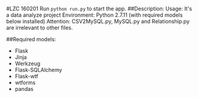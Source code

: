 #LZC 160201
Run `python run.py` to start the app.
##Description:
    Usage:
        It's a data analyze project
    Environment:
        Python 2.7.11 (with required models below installed)
    Attention:
        CSV2MySQL.py, MySQL.py and Relationship.py are irrelevant to other files.

##Required models:
* Flask
* Jinja
* Werkzeug
* Flask-SQLAlchemy
* Flask-wtf
* wtforms
* pandas
